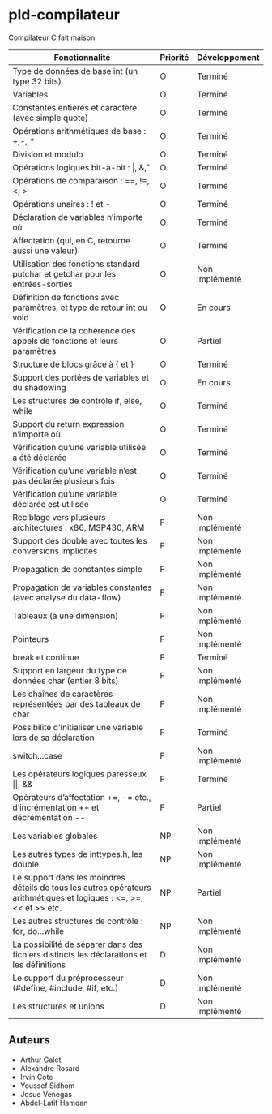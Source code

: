 # pld-compilateur

Compilateur C fait maison


| Fonctionnalité | Priorité | Développement
| --- | --- | --- |
| Type de données de base int (un type 32 bits) | O | Terminé |
| Variables | O | Terminé |
| Constantes entières et caractère (avec simple quote) | O | Terminé |
| Opérations arithmétiques de base : +,-, * | O | Terminé |
| Division et modulo | O | Terminé |
| Opérations logiques bit-à-bit : \|, &,ˆ | O | Terminé |
| Opérations de comparaison : ==, !=, <, > | O | Terminé |
| Opérations unaires : ! et - | O | Terminé |
| Déclaration de variables n’importe où | O | Terminé |
| Affectation (qui, en C, retourne aussi une valeur) | O | Terminé |
| Utilisation des fonctions standard putchar et getchar pour les entrées-sorties | O | Non implémenté |
| Définition de fonctions avec paramètres, et type de retour int ou void | O | En cours |
| Vérification de la cohérence des appels de fonctions et leurs paramètres | O | Partiel |
| Structure de blocs grâce à { et } | O | Terminé |
| Support des portées de variables et du shadowing | O | En cours |
| Les structures de contrôle if, else, while | O | Terminé |
| Support du return expression n’importe où | O | Terminé |
| Vérification qu’une variable utilisée a été déclarée | O | Terminé |
| Vérification qu’une variable n’est pas déclarée plusieurs fois | O | Terminé |
| Vérification qu’une variable déclarée est utilisée | O | Terminé |
| Reciblage vers plusieurs architectures : x86, MSP430, ARM | F | Non implémenté |
| Support des double avec toutes les conversions implicites | F |  Non implémenté |
| Propagation de constantes simple | F |  Non implémenté |
| Propagation de variables constantes (avec analyse du data-flow) | F |  Non implémenté |
| Tableaux (à une dimension) | F |  Non implémenté |
| Pointeurs | F |  Non implémenté |
| break et continue | F | Terminé |
| Support en largeur du type de données char (entier 8 bits) | F |  Non implémenté |
| Les chaînes de caractères représentées par des tableaux de char | F |  Non implémenté |
| Possibilité d’initialiser une variable lors de sa déclaration | F | Terminé |
| switch...case | F |  Non implémenté |
| Les opérateurs logiques paresseux \|\|, && | F | Terminé
| Opérateurs d’affectation +=, -= etc., d’incrémentation ++ et décrémentation -- | F | Partiel |
| Les variables globales | NP |  Non implémenté |
| Les autres types de inttypes.h, les double | NP |  Non implémenté |
| Le support dans les moindres détails de tous les autres opérateurs arithmétiques et logiques : <=, >=, << et >> etc. | NP | Partiel |
| Les autres structures de contrôle : for, do...while | NP |  Non implémenté |
| La possibilité de séparer dans des fichiers distincts les déclarations et les définitions | D |  Non implémenté |
| Le support du préprocesseur (#define, #include, #if, etc.) | D |  Non implémenté |
| Les structures et unions | D |  Non implémenté |

## Auteurs
- Arthur Galet
- Alexandre Rosard
- Irvin Cote
- Youssef Sidhom
- Josue Venegas
- Abdel-Latif Hamdan

